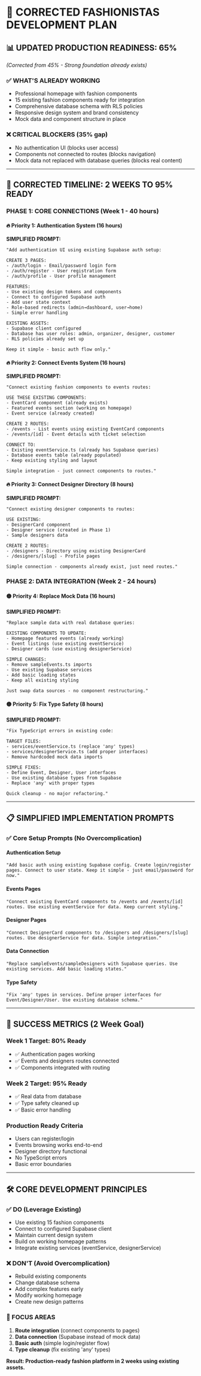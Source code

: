 # 🔧 **CORRECTED FASHIONISTAS DEVELOPMENT PLAN**

## 📊 **UPDATED PRODUCTION READINESS: 65%** 
*(Corrected from 45% - Strong foundation already exists)*

### **✅ WHAT'S ALREADY WORKING**
- Professional homepage with fashion components
- 15 existing fashion components ready for integration  
- Comprehensive database schema with RLS policies
- Responsive design system and brand consistency
- Mock data and component structure in place

### **❌ CRITICAL BLOCKERS (35% gap)**
- No authentication UI (blocks user access)
- Components not connected to routes (blocks navigation)  
- Mock data not replaced with database queries (blocks real content)

---

## 🎯 **CORRECTED TIMELINE: 2 WEEKS TO 95% READY**

### **PHASE 1: CORE CONNECTIONS (Week 1 - 40 hours)**

#### **🔥 Priority 1: Authentication System (16 hours)**

**SIMPLIFIED PROMPT:**
```
"Add authentication UI using existing Supabase auth setup:

CREATE 3 PAGES:
- /auth/login - Email/password login form
- /auth/register - User registration form  
- /auth/profile - User profile management

FEATURES:
- Use existing design tokens and components
- Connect to configured Supabase auth
- Add user state context
- Role-based redirects (admin→dashboard, user→home)
- Simple error handling

EXISTING ASSETS:
- Supabase client configured
- Database has user roles: admin, organizer, designer, customer
- RLS policies already set up

Keep it simple - basic auth flow only."
```

#### **🔥 Priority 2: Connect Events System (16 hours)**

**SIMPLIFIED PROMPT:**
```
"Connect existing fashion components to events routes:

USE THESE EXISTING COMPONENTS:
- EventCard component (already exists)
- Featured events section (working on homepage)
- Event service (already created)

CREATE 2 ROUTES:
- /events - List events using existing EventCard components
- /events/[id] - Event details with ticket selection

CONNECT TO:
- Existing eventService.ts (already has Supabase queries)
- Database events table (already populated)
- Keep existing styling and layout

Simple integration - just connect components to routes."
```

#### **🔥 Priority 3: Connect Designer Directory (8 hours)**

**SIMPLIFIED PROMPT:**
```
"Connect existing designer components to routes:

USE EXISTING:
- DesignerCard component
- Designer service (created in Phase 1)
- Sample designers data

CREATE 2 ROUTES:
- /designers - Directory using existing DesignerCard
- /designers/[slug] - Profile pages

Simple connection - components already exist, just need routes."
```

### **PHASE 2: DATA INTEGRATION (Week 2 - 24 hours)**

#### **🟡 Priority 4: Replace Mock Data (16 hours)**

**SIMPLIFIED PROMPT:**
```
"Replace sample data with real database queries:

EXISTING COMPONENTS TO UPDATE:
- Homepage featured events (already working)
- Event listings (use existing eventService)
- Designer cards (use existing designerService)

SIMPLE CHANGES:
- Remove sampleEvents.ts imports
- Use existing Supabase services
- Add basic loading states
- Keep all existing styling

Just swap data sources - no component restructuring."
```

#### **🟡 Priority 5: Fix Type Safety (8 hours)**

**SIMPLIFIED PROMPT:**
```
"Fix TypeScript errors in existing code:

TARGET FILES:
- services/eventService.ts (replace 'any' types)
- services/designerService.ts (add proper interfaces)
- Remove hardcoded mock data imports

SIMPLE FIXES:
- Define Event, Designer, User interfaces
- Use existing database types from Supabase
- Replace 'any' with proper types

Quick cleanup - no major refactoring."
```

---

## 📋 **SIMPLIFIED IMPLEMENTATION PROMPTS**

### **✅ Core Setup Prompts (No Overcomplication)**

#### **Authentication Setup**
```
"Add basic auth using existing Supabase config. Create login/register pages. Connect to user state. Keep it simple - just email/password for now."
```

#### **Events Pages**
```
"Connect existing EventCard components to /events and /events/[id] routes. Use existing eventService for data. Keep current styling."
```

#### **Designer Pages**  
```
"Connect DesignerCard components to /designers and /designers/[slug] routes. Use designerService for data. Simple integration."
```

#### **Data Connection**
```
"Replace sampleEvents/sampleDesigners with Supabase queries. Use existing services. Add basic loading states."
```

#### **Type Safety**
```
"Fix 'any' types in services. Define proper interfaces for Event/Designer/User. Use existing database schema."
```

---

## 🎯 **SUCCESS METRICS (2 Week Goal)**

### **Week 1 Target: 80% Ready**
- ✅ Authentication pages working
- ✅ Events and designers routes connected  
- ✅ Components integrated with routing

### **Week 2 Target: 95% Ready**
- ✅ Real data from database
- ✅ Type safety cleaned up
- ✅ Basic error handling

### **Production Ready Criteria**
- Users can register/login
- Events browsing works end-to-end
- Designer directory functional
- No TypeScript errors
- Basic error boundaries

---

## 🛠️ **CORE DEVELOPMENT PRINCIPLES**

### **✅ DO (Leverage Existing)**
- Use existing 15 fashion components
- Connect to configured Supabase client
- Maintain current design system
- Build on working homepage patterns
- Integrate existing services (eventService, designerService)

### **❌ DON'T (Avoid Overcomplication)**
- Rebuild existing components
- Change database schema
- Add complex features early
- Modify working homepage
- Create new design patterns

### **🎯 FOCUS AREAS**
1. **Route integration** (connect components to pages)
2. **Data connection** (Supabase instead of mock data)  
3. **Basic auth** (simple login/register flow)
4. **Type cleanup** (fix existing 'any' types)

**Result: Production-ready fashion platform in 2 weeks using existing assets.**